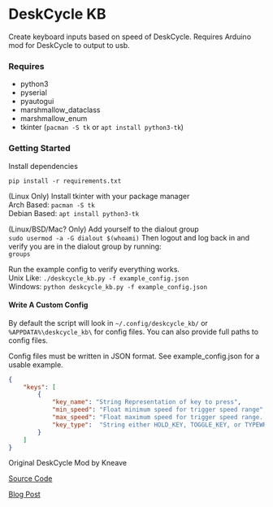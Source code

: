 # DeskCycle KB
Create keyboard inputs based on speed of DeskCycle. Requires Arduino mod for DeskCycle to output to usb.  

### Requires
- python3
- pyserial
- pyautogui
- marshmallow_dataclass
- marshmallow_enum
- tkinter (`pacman -S tk` or `apt install python3-tk`)

### Getting Started
Install dependencies  

`pip install -r requirements.txt`  

(Linux Only) Install tkinter with your package manager  
Arch Based: `pacman -S tk`  
Debian Based: `apt install python3-tk`  

(Linux/BSD/Mac? Only) Add yourself to the dialout group  
`sudo usermod -a -G dialout $(whoami)`
Then logout and log back in and verify you are in the dialout group by running:  
`groups`

Run the example config to verify everything works.  
Unix Like: `./deskcycle_kb.py -f example_config.json`  
Windows: `python deskcycle_kb.py -f example_config.json`

#### Write A Custom Config
By default the script will look in `~/.config/deskcycle_kb/` or `%APPDATA%\deskcycle_kb\` for config files. 
You can also provide full paths to config files.

Config files must be written in JSON format. See example_config.json for a usable example.
```json
{
    "keys": [
        {
            "key_name": "String Representation of key to press",
            "min_speed": "Float minimum speed for trigger speed range",
            "max_speed": "Float maximum speed for trigger speed range. Default infinity",
            "key_type":  "String either HOLD_KEY, TOGGLE_KEY, or TYPEWRITE_KEY. Default HOLD_KEY"
        }
    ]
}
```

Original DeskCycle Mod by Kneave 

[Source Code](https://github.com/kneave/dcspeedo) 

[Blog Post](https://neave.engineering/2015/04/03/arduino-speedometer-for-the-deskcycle/)
